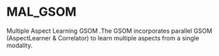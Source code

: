 # MAL_GSOM
Multiple Aspect Learning GSOM .The GSOM incorporates parallel GSOM (AspectLearner &amp; Correlator) to learn multiple aspects from a single modality.
